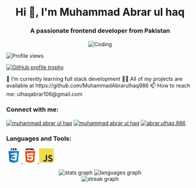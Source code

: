 <h1 align="center">Hi 👋, I'm Muhammad Abrar ul haq</h1>
<h3 align="center">A passionate frontend developer from Pakistan</h3>
<p align="center">
  <img align="center" alt="Coding" width="400" src="https://cdn.dribbble.com/users/1162077/screenshots/3848914/programmer.gif">
</p>
<p align="left">
  <img src="https://komarev.com/ghpvc/?username=muhammadabrarulhaq986&label=Profile%20views&color=0e75b6&style=flat" alt="Profile views" />
</p>
<p align="left">
  <a href="https://github.com/ryo-ma/github-profile-trophy"><img src="https://github-profile-trophy.vercel.app/?username=muhammadabrarulhaq986" alt="GitHub profile trophy" /></a>
</p>
🌱 I’m currently learning full stack development
👨‍💻 All of my projects are available at https://github.com/MuhammadAbrarulhaq986
📫 How to reach me: ulhaqabrar106@gmail.com

<h3 align="left">Connect with me:</h3>
<p align="left">
  <a href="https://linkedin.com/in/muhammad-abrar-ul-haq" target="blank"><img align="center" src="https://raw.githubusercontent.com/rahuldkjain/github-profile-readme-generator/master/src/images/icons/Social/linked-in-alt.svg" alt="muhammad abrar ul haq" height="30" width="40" /></a>
  <a href="https://fb.com/muhammad-abrar-ul-haq" target="blank"><img align="center" src="https://raw.githubusercontent.com/rahuldkjain/github-profile-readme-generator/master/src/images/icons/Social/facebook.svg" alt="muhammad abrar ul haq" height="30" width="40" /></a>
  <a href="https://instagram.com/abrar.ulhaq.986" target="blank"><img align="center" src="https://raw.githubusercontent.com/rahuldkjain/github-profile-readme-generator/master/src/images/icons/Social/instagram.svg" alt="abrar.ulhaq.986" height="30" width="40" /></a>
</p>
<h3 align="left">Languages and Tools:</h3>
<p align="left">
  <a href="https://www.w3schools.com/css/" target="_blank" rel="noreferrer"> <img src="https://raw.githubusercontent.com/devicons/devicon/master/icons/css3/css3-original-wordmark.svg" alt="css3" width="40" height="40"/> </a>
  <a href="https://www.w3.org/html/" target="_blank" rel="noreferrer"> <img src="https://raw.githubusercontent.com/devicons/devicon/master/icons/html5/html5-original-wordmark.svg" alt="html5" width="40" height="40"/> </a>
  <a href="https://developer.mozilla.org/en-US/docs/Web/JavaScript" target="_blank" rel="noreferrer"> <img src="https://raw.githubusercontent.com/devicons/devicon/master/icons/javascript/javascript-original.svg" alt="javascript" width="40" height="40"/> </a>
</p>
<div align="center">
  <img src="https://github-readme-stats.vercel.app/api?username=muhammadabrarulhaq986&hide_title=false&hide_rank=false&show_icons=true&include_all_commits=true&count_private=true&disable_animations=false&theme=dracula&locale=en&hide_border=false" height="150" alt="stats graph" />
  <img src="https://github-readme-stats.vercel.app/api/top-langs?username=muhammadabrarulhaq986&locale=en&hide_title=false&layout=compact&card_width=320&langs_count=5&theme=dracula&hide_border=false" height="150" alt="languages graph" />
</div>
<div align="center">
  <img src="https://streak-stats.demolab.com?user=muhammadabrarulhaq986&locale=en&mode=daily&theme=dark&hide_border=false&border_radius=5&order=3" height="220" alt="streak graph"  />
</div>
